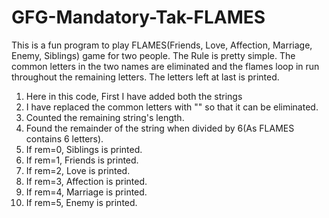 # GFG-Mandatory-Tak-FLAMES
This is a fun program to play FLAMES(Friends, Love, Affection, Marriage, Enemy, Siblings) game for two people. 
The Rule is pretty simple. The common letters in the two names are eliminated and the flames loop in run throughout the remaining letters. The letters left at last is printed.

1. Here in this code, First I have added both the strings
2. I have replaced the common letters with "" so that it can be eliminated. 
3. Counted the remaining string's length.
4. Found the remainder of the string when divided by 6(As FLAMES contains 6 letters).
5. If rem=0, Siblings is printed.
6. If rem=1, Friends is printed.
7. If rem=2, Love is printed.
8. If rem=3, Affection is printed.
9. If rem=4, Marriage is printed.
10. If rem=5, Enemy is printed.
